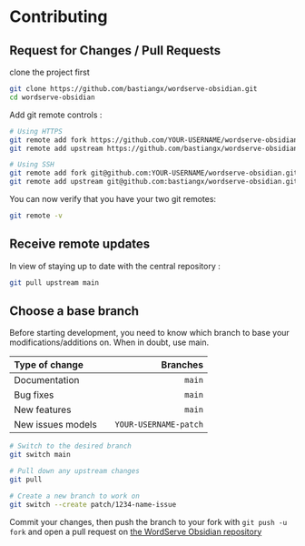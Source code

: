 # Contributing

## Request for Changes / Pull Requests

clone the project first

```sh
git clone https://github.com/bastiangx/wordserve-obsidian.git
cd wordserve-obsidian
```

Add git remote controls :

```sh
# Using HTTPS
git remote add fork https://github.com/YOUR-USERNAME/wordserve-obsidian.git
git remote add upstream https://github.com/bastiangx/wordserve-obsidian.git

# Using SSH
git remote add fork git@github.com:YOUR-USERNAME/wordserve-obsidian.git
git remote add upstream git@github.com:bastiangx/wordserve-obsidian.git
```

You can now verify that you have your two git remotes:

```sh
git remote -v
```

## Receive remote updates

In view of staying up to date with the central repository :

```sh
git pull upstream main
```

## Choose a base branch

Before starting development, you need to know which branch to base your
modifications/additions on. When in doubt, use main.

| Type of change                |           | Branches              |
| :------------------           |:---------:| ---------------------:|
| Documentation                 |           | `main`              |
| Bug fixes                     |           | `main`              |
| New features                  |           | `main`              |
| New issues models             |           | `YOUR-USERNAME-patch` |

```sh
# Switch to the desired branch
git switch main

# Pull down any upstream changes
git pull

# Create a new branch to work on
git switch --create patch/1234-name-issue
```

Commit your changes, then push the branch to your fork
with `git push -u fork` and open a pull request on
[the WordServe Obsidian repository](https://github.com/bastiangx/wordserve-obsidian/)